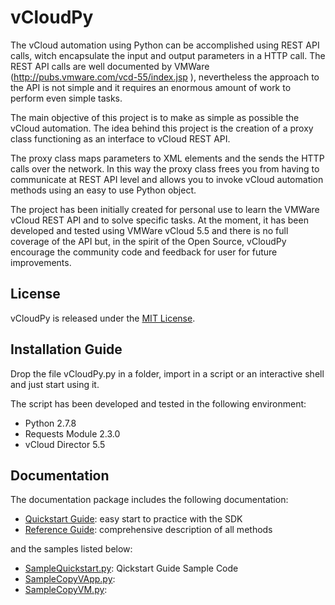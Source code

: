 vCloudPy
========

The vCloud automation using Python can be accomplished using REST API calls, witch encapsulate the input and output parameters in a HTTP call. The REST API calls are well documented by VMWare (http://pubs.vmware.com/vcd-55/index.jsp ), nevertheless the approach to the API is not simple and it requires an enormous amount of work to perform even simple tasks.

The main objective of this project is to make as simple as possible the vCloud automation. The idea behind this project is the creation of a proxy class functioning as an interface to vCloud REST API.

The proxy class maps parameters to XML elements and the sends the HTTP calls over the network. In this way the proxy class frees you from having to communicate at REST API level and allows you to invoke vCloud automation methods using an easy to use Python object.

The project has been initially created for personal use to learn the VMWare vCloud REST API and to solve specific tasks. At the moment, it has been developed and tested using VMWare vCloud 5.5 and there is no full coverage of the API but, in the spirit of the Open Source, vCloudPy encourage the community code and feedback for user for future improvements.

License
-------

vCloudPy is released under the [MIT License](http://www.opensource.org/licenses/MIT).

Installation Guide
------------------

Drop the file vCloudPy.py in a folder, import in a script or an interactive shell and just start using it.

The script has been developed and tested in the following environment:
*	Python 2.7.8
*	Requests Module 2.3.0
*	vCloud Director 5.5

Documentation
-------------

The documentation package includes the following documentation:

* [Quickstart Guide](https://github.com/mpavone/vCloudPy/blob/master/docs/QuickstartGuide.md): easy start to practice with the SDK
* [Reference Guide](https://github.com/mpavone/vCloudPy/blob/master/docs/vCloudReference.md): comprehensive description of all methods

and the samples listed below:

* [SampleQuickstart.py](https://github.com/mpavone/vCloudPy/blob/master/src/SampleQuickstart.py): Qickstart Guide Sample Code
* [SampleCopyVApp.py](): 
* [SampleCopyVM.py](): 



